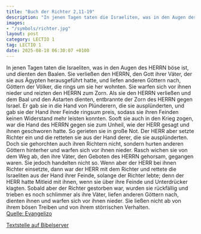 ```yaml
---
title: "Buch der Richter 2,11-19"
description: "In jenen Tagen taten die Israeliten, was in den Augen des HERRN böse ist, und dienten den Baalen. Sie verließen den HERRN, den Gott ihrer Väter, der sie aus Ägypten herausgeführt hatte, und liefen anderen Göttern nach, Göttern der Völker, die rings um sie her wohnten. Sie warfen ...."
images:
- "/symbols/richter.jpg"
layout: post
category: LECTIO 1
tag: LECTIO 1
date: 2025-08-18 06:30:07 +0100
---
```

In jenen Tagen taten die Israeliten, was in den Augen des HERRN böse ist, und dienten den Baalen.
Sie verließen den HERRN, den Gott ihrer Väter, der sie aus Ägypten herausgeführt hatte, und liefen anderen Göttern nach, Göttern der Völker, die rings um sie her wohnten. Sie warfen sich vor ihnen nieder und reizten den HERRN zum Zorn.<!--more-->
Als sie den HERRN verließen und dem Baal und den Astarten dienten,
entbrannte der Zorn des HERRN gegen Israel. Er gab sie in die Hand von Plünderern, die sie ausplünderten, und gab sie der Hand ihrer Feinde ringsum preis, sodass sie ihren Feinden keinen Widerstand mehr leisten konnten.
Sooft sie auch in den Krieg zogen, war die Hand des HERRN gegen sie zum Unheil, wie der HERR gesagt und ihnen geschworen hatte. So gerieten sie in große Not.
Der HERR aber setzte Richter ein und die retteten sie aus der Hand derer, die sie ausplünderten.
Doch sie gehorchten auch ihren Richtern nicht, sondern hurten anderen Göttern hinterher und warfen sich vor ihnen nieder. Rasch wichen sie von dem Weg ab, den ihre Väter, den Geboten des HERRN gehorsam, gegangen waren. Sie jedoch handelten nicht so.
Wenn aber der HERR bei ihnen Richter einsetzte, dann war der HERR mit dem Richter und rettete die Israeliten aus der Hand ihrer Feinde, solange der Richter lebte; denn der HERR hatte Mitleid mit ihnen, wenn sie über ihre Feinde und Unterdrücker klagten.
Sobald aber der Richter gestorben war, wurden sie rückfällig und trieben es noch schlimmer als ihre Väter, liefen anderen Göttern nach, dienten ihnen und warfen sich vor ihnen nieder. Sie ließen nicht ab von ihrem bösen Treiben und von ihrem störrischen Verhalten.<br>
[Quelle: Evangelizo](https://evangeliumtagfuertag.org/DE/gospel)

[Textstelle auf Bibelserver](https://www.bibleserver.com/EU/Richter2,11-19)
